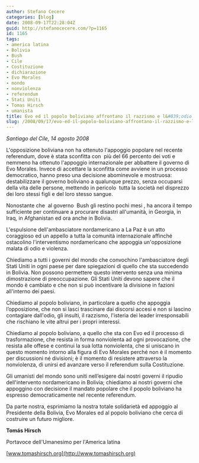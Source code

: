 ```yaml
---
author: Stefano Cecere
categories: [blog]
date: 2008-09-17T22:28:04Z
guid: http://stefanocecere.com/?p=1165
id: 1165
tags:
- america latina
- Bolivia
- Bush
- Cile
- Costituzione
- dichiarazione
- Evo Morales
- mondo
- nonviolenza
- referendum
- Stati Uniti
- Tomas Hirsch
- umanista
title: Evo ed il popolo boliviano affrontano il razzismo e l&#039;odio dell&#039;antiumanesimo.
slug: /2008/09/17/evo-ed-il-popolo-boliviano-affrontano-il-razzismo-e-lodio-dellantiumanesimo/
---
```


_Santiago del Cile, 14 agosto 2008_

L'opposizione boliviana non ha ottenuto l'appoggio popolare nel recente referendum, dove è stata sconfitta con  più del 66 percento dei voti e nemmeno ha ottenuto l'appoggio internazionale per abbattere il governo di Evo Morales. Invece di accettare la sconfitta come avviene in un processo democratico, hanno preso una decisione abominevole e mostruosa: destabilizzare il governo boliviano a qualunque prezzo, senza occuparsi della vita delle persone, mettendo in pericolo  tutta la società nel disprezzo dei loro stessi figli e del loro stesso sangue. 

Nonostante che  al governo  Bush gli restino pochi mesi , ha ancora il tempo sufficiente per continuare a procurare disastri all'umanità, in Georgia, in Iraq, in Afghanistan ed ora anche in Bolivia. 

L'espulsione dell'ambasciatore nordamericano a La Paz è un atto coraggioso ed un appello a tutta la comunità internazionale affinché ostacolino l'interventismo nordamericano che appoggia un'opposizione malata di odio e violenza.

Chiediamo a tutti i governi del mondo che convochino l'ambasciatore degli Stati Uniti in ogni paese per dare spiegazioni di quello che sta succedendo in Bolivia. Non possono permettere questo intervento senza una minima dimostrazione di preoccupazione. Gli Stati Uniti devono sapere che il mondo è cambiato e che non si può incentivare la divisione in fazioni all'interno dei paesi.

Chiediamo al popolo boliviano, in particolare a quello che appoggia l’opposizione, che non si lasci trascinare dai discorsi accesi e non si lascino contagiare dall'odio, gli insulti, il razzismo, l'isteria dei leader irresponsabili che rischiano le vite altrui per i propri interessi.

Chiediamo al popolo boliviano, a quello che sta con Evo ed il processo di trasformazione, che resista in forma nonviolenta ad ogni provocazione, che resista alle offese e continui la sua lotta nonviolenta, che si uniscano in questo momento intorno alla figura di Evo Morales perché non è il momento per discussioni né divisioni; è il momento di resistere attraverso la nonviolenza, di unirsi ed avanzare verso il referendum sulla Costituzione. 

Gli umanisti del mondo sono uniti nell’esigere dai nostri governi il ripudio dell'intervento nordamericano in Bolivia; chiediamo ai nostri governi che appoggino con decisione il mandato popolare che il popolo boliviano ha espresso democraticamente nel recente referendum. 

Da parte nostra, esprimiamo la nostra totale solidarietà ed appoggio al Presidente della Bolivia, Evo Morales ed al popolo boliviano che cerca di costruire un futuro migliore. 

**Tomás Hirsch**
  
Portavoce dell'Umanesimo per l'America latina 
  
[www.tomashirsch.org](http://www.tomashirsch.org)